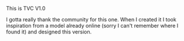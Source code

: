 This is TVC V1.0

<p> I gotta really thank the community for this one. When I created it I took inspiration from a model already online (sorry I can't remember where I found it) and designed this version. <p>
